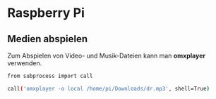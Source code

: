 # Raspberry Pi

## Medien abspielen

Zum Abspielen von Video- und Musik-Dateien kann man **omxplayer** verwenden.

```bash
from subprocess import call

call('omxplayer -o local /home/pi/Downloads/dr.mp3', shell=True)

```
